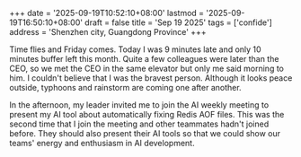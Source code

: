 +++
date = '2025-09-19T10:52:10+08:00'
lastmod = '2025-09-19T16:50:10+08:00'
draft = false
title = 'Sep 19 2025'
tags = ['confide']
address = 'Shenzhen city, Guangdong Province'
+++

Time flies and Friday comes. Today I was 9 minutes late and only 10 minutes buffer left this month. Quite a few colleagues were later than the CEO, so we met the CEO in the same elevator but only me said morning to him. I couldn't believe that I was the bravest person. Although it looks peace outside, typhoons and rainstorm are coming one after another.

In the afternoon, my leader invited me to join the AI weekly meeting to present my AI tool about automatically fixing Redis AOF files. This was the second time that I join the meeting and other teammates hadn't joined before. They should also present their AI tools so that we could show our teams' energy and enthusiasm in AI development.